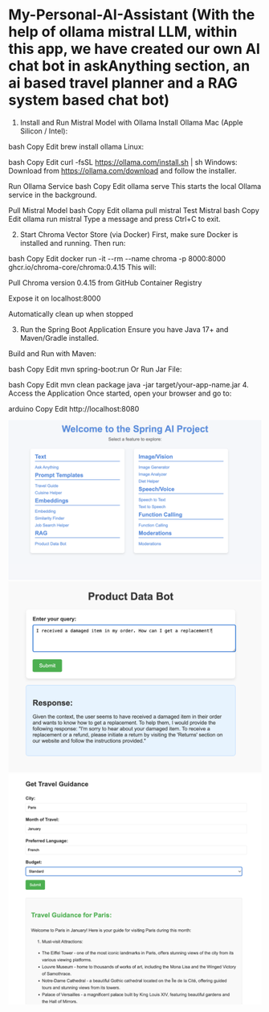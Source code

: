# My-Personal-AI-Assistant (With the help of ollama mistral LLM, within this app, we have created our own AI chat bot in askAnything section, an ai based travel planner and a RAG system based chat bot)

1. Install and Run Mistral Model with Ollama
Install Ollama
Mac (Apple Silicon / Intel):

bash
Copy
Edit
brew install ollama
Linux:

bash
Copy
Edit
curl -fsSL https://ollama.com/install.sh | sh
Windows:
Download from https://ollama.com/download and follow the installer.

Run Ollama Service
bash
Copy
Edit
ollama serve
This starts the local Ollama service in the background.

Pull Mistral Model
bash
Copy
Edit
ollama pull mistral
Test Mistral
bash
Copy
Edit
ollama run mistral
Type a message and press Ctrl+C to exit.

2. Start Chroma Vector Store (via Docker)
First, make sure Docker is installed and running.
Then run:

bash
Copy
Edit
docker run -it --rm --name chroma -p 8000:8000 ghcr.io/chroma-core/chroma:0.4.15
This will:

Pull Chroma version 0.4.15 from GitHub Container Registry

Expose it on localhost:8000

Automatically clean up when stopped

3. Run the Spring Boot Application
Ensure you have Java 17+ and Maven/Gradle installed.

Build and Run with Maven:

bash
Copy
Edit
mvn spring-boot:run
Or Run Jar File:

bash
Copy
Edit
mvn clean package
java -jar target/your-app-name.jar
4. Access the Application
Once started, open your browser and go to:

arduino
Copy
Edit
http://localhost:8080

![App Screenshot](https://github.com/gazitasnimahmad/My-Personal-AI-Assistant/blob/main/src/main/resources/APP/APP-OVERVIEW.png)
![App Screenshot](https://github.com/gazitasnimahmad/My-Personal-AI-Assistant/blob/main/src/main/resources/APP/AI_BOT.png)
![App Screenshot](https://github.com/gazitasnimahmad/My-Personal-AI-Assistant/blob/main/src/main/resources/APP/AI_TRAVEL_GUIDE.png)

